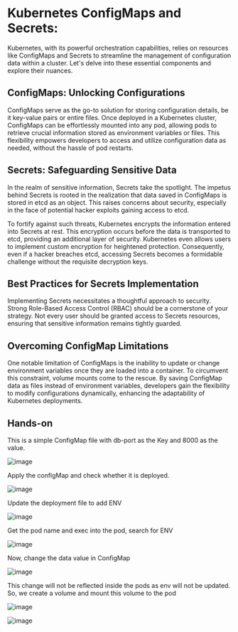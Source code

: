 # Kubernetes ConfigMaps and Secrets:

Kubernetes, with its powerful orchestration capabilities, relies on resources like ConfigMaps and Secrets to streamline the management of configuration data within a cluster. Let's delve into these essential components and explore their nuances.

## ConfigMaps: Unlocking Configurations

ConfigMaps serve as the go-to solution for storing configuration details, be it key-value pairs or entire files. Once deployed in a Kubernetes cluster, ConfigMaps can be effortlessly mounted into any pod, allowing pods to retrieve crucial information stored as environment variables or files. This flexibility empowers developers to access and utilize configuration data as needed, without the hassle of pod restarts.

## Secrets: Safeguarding Sensitive Data

In the realm of sensitive information, Secrets take the spotlight. The impetus behind Secrets is rooted in the realization that data saved in ConfigMaps is stored in etcd as an object. This raises concerns about security, especially in the face of potential hacker exploits gaining access to etcd.

To fortify against such threats, Kubernetes encrypts the information entered into Secrets at rest. This encryption occurs before the data is transported to etcd, providing an additional layer of security. Kubernetes even allows users to implement custom encryption for heightened protection. Consequently, even if a hacker breaches etcd, accessing Secrets becomes a formidable challenge without the requisite decryption keys.

## Best Practices for Secrets Implementation

Implementing Secrets necessitates a thoughtful approach to security. Strong Role-Based Access Control (RBAC) should be a cornerstone of your strategy. Not every user should be granted access to Secrets resources, ensuring that sensitive information remains tightly guarded.

## Overcoming ConfigMap Limitations

One notable limitation of ConfigMaps is the inability to update or change environment variables once they are loaded into a container. To circumvent this constraint, volume mounts come to the rescue. By saving ConfigMap data as files instead of environment variables, developers gain the flexibility to modify configurations dynamically, enhancing the adaptability of Kubernetes deployments.

## Hands-on

This is a simple ConfigMap file with db-port as the Key and 8000 as the value.

![image](https://github.com/bharatrajtj/Kubernetes/assets/65009556/e1a59015-945c-44b1-b53c-b4d7eea1c6e1)


Apply the configMap and check whether it is deployed.

![image](https://github.com/bharatrajtj/Kubernetes/assets/65009556/006578b6-6e30-41ca-9c44-7f6cf251f9af)

Update the deployment file to add ENV

![image](https://github.com/bharatrajtj/Kubernetes/assets/65009556/4921605e-0a76-449b-b36b-0fe9f0153c88)


Get the pod name and exec into the pod, search for ENV

![image](https://github.com/bharatrajtj/Kubernetes/assets/65009556/4ed7d1c3-297d-4b7d-baf9-56578fbf36b4)


Now, change the data value in ConfigMap

![image](https://github.com/bharatrajtj/Kubernetes/assets/65009556/f62e0113-2de1-45b9-85ff-39970afd7955)

This change will not be reflected inside the pods as env will not be updated. So, we create a volume and mount this volume to the pod

![image](https://github.com/bharatrajtj/Kubernetes/assets/65009556/7527235c-06e8-4426-89dd-138114f6be08)

![image](https://github.com/bharatrajtj/Kubernetes/assets/65009556/d4896cd5-03f9-47a7-b9b9-47d990c7bd6d)



